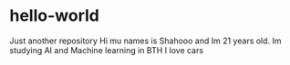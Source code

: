 # hello-world
Just another repository
Hi mu names is Shahooo and Im 21 years old.
Im studying AI and Machine learning in BTH
I love cars

